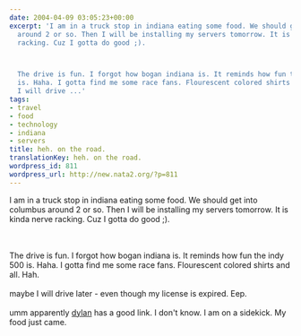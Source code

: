 ```yaml
---
date: 2004-04-09 03:05:23+00:00
excerpt: 'I am in a truck stop in indiana eating some food. We should get into columbus
  around 2 or so. Then I will be installing my servers tomorrow. It is kinda nerve
  racking. Cuz I gotta do good ;).



  The drive is fun. I forgot how bogan indiana is. It reminds how fun the indy 500
  is. Haha. I gotta find me some race fans. Flourescent colored shirts and all. Hah.maybe
  I will drive ...'
tags:
- travel
- food
- technology
- indiana
- servers
title: heh. on the road.
translationKey: heh. on the road.
wordpress_id: 811
wordpress_url: http://new.nata2.org/?p=811
---
```


I am in a truck stop in indiana eating some food. We should get into columbus around 2 or so. Then I will be installing my servers tomorrow. It is kinda nerve racking. Cuz I gotta do good ;).

<br/><br/>
The drive is fun. I forgot how bogan indiana is. It reminds how fun the indy 500 is. Haha. I gotta find me some race fans. Flourescent colored shirts and all. Hah.<br/><br/>maybe I will drive later - even though my license is expired. Eep.<br/><br/>umm apparently <a href="http://dylanreed.org">dylan</a> has a good link. I don't know. I am on a sidekick. My food just came.